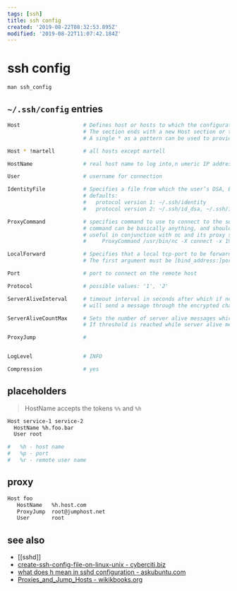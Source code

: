 ```yaml
---
tags: [ssh]
title: ssh config
created: '2019-08-22T08:32:53.895Z'
modified: '2019-08-22T11:07:42.184Z'
---
```


# ssh config

```
man ssh_config
```

## `~/.ssh/config` entries
```sh 
Host                    # Defines host or hosts to which the configuration section applies. 
                        # The section ends with a new Host section or the end of the file. 
                        # A single * as a pattern can be used to provide global defaults for all hosts.

Host * !martell         # all hosts except martell
```

```sh
HostName                # real host name to log into,n umeric IP addresses are also permitted.

User                    # username for connection

IdentityFile            # Specifies a file from which the user’s DSA, ECDSA or DSA authentication identity is read. 
                        # defaults:
                        #   protocol version 1: ~/.ssh/identity
                        #   protocol version 2: ~/.ssh/id_dsa, ~/.ssh/id_ecdsa and ~/.ssh/id_rsa

ProxyCommand            # specifies command to use to connect to the server,  placeholders (%h) will be substituted.
                        # command can be basically anything, and should read from its standard input and write to its standard output. 
                        # useful in conjunction with nc and its proxy support. e.g. connect via an HTTP proxy at 192.1.0.253: 
                        #     ProxyCommand /usr/bin/nc -X connect -x 192.1.0.253:3128 %h %p

LocalForward            # Specifies that a local tcp-port to be forwarded over the secure channel to the specified host and port from the remote machine.
                        # The first argument must be [bind_address:]port and the second argument must be host:hostport.

Port                    # port to connect on the remote host

Protocol                # possible values: '1', '2'

ServerAliveInterval     # timeout interval in seconds after which if no data has been received from the server
                        # will send a message through the encrypted channel to request a response from the server

ServerAliveCountMax     # Sets the number of server alive messages which may be sent without receiving any messages back from the server
                        # If threshold is reached while server alive messages are being sent, ssh will disconnect from the server

ProxyJump               #


LogLevel                # INFO

Compression             # yes
```

## placeholders

> HostName accepts the tokens `%%` and `%h`

```sh
Host service-1 service-2
  HostName %h.foo.bar
  User root

#   %h - host name
#   %p - port
#   %r - remote user name
```

## proxy
```sh
Host foo
   HostName   %h.host.com
   ProxyJump  root@jumphost.net
   User       root
```

## see also
- [[sshd]]
- [create-ssh-config-file-on-linux-unix - cyberciti.biz](https://www.cyberciti.biz/faq/create-ssh-config-file-on-linux-unix/)
- [what does h mean in sshd configuration - askubuntu.com](https://askubuntu.com/questions/605479/what-does-h-mean-in-sshd-configuration)
- [Proxies_and_Jump_Hosts - wikikbooks.org](https://en.wikibooks.org/wiki/OpenSSH/Cookbook/Proxies_and_Jump_Hosts)
